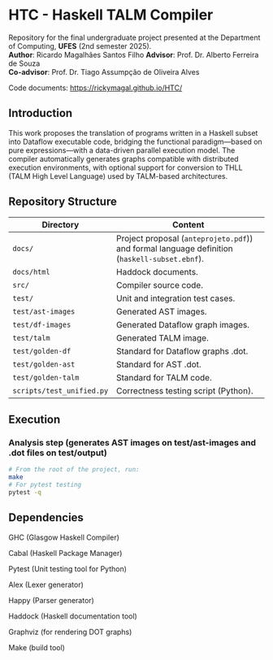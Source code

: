 # HTC - Haskell TALM Compiler

Repository for the final undergraduate project presented at the Department of Computing, **UFES** (2nd semester 2025).  
**Author**: Ricardo Magalhães Santos Filho
**Advisor**: Prof. Dr. Alberto Ferreira de Souza  
**Co-advisor**: Prof. Dr. Tiago Assumpção de Oliveira Alves

Code documents: https://rickymagal.github.io/HTC/

## Introduction

This work proposes the translation of programs written in a Haskell subset into Dataflow executable code, bridging the functional paradigm—based on pure expressions—with a data-driven parallel execution model. The compiler automatically generates graphs compatible with distributed execution environments, with optional support for conversion to THLL (TALM High Level Language) used by TALM-based architectures.

## Repository Structure

| Directory         | Content                                                                                                                   |
|-------------------|---------------------------------------------------------------------------------------------------------------------------|
| `docs/`           | Project proposal (`anteprojeto.pdf`)) and formal language definition (`haskell-subset.ebnf`).                             |
| `docs/html`           | Haddock documents.                             |
| `src/`            | Compiler source code.                                                                                                     |
| `test/`           | Unit and integration test cases.                                                                                          |
| `test/ast-images` | Generated AST images.                                                                                                     |
| `test/df-images`  | Generated Dataflow graph images.                                                                                          |
| `test/talm`       | Generated TALM image.                                                                                                     |
| `test/golden-df`  | Standard for Dataflow graphs .dot.                                                                                          |
| `test/golden-ast`  | Standard for AST .dot.                                                                                          |
| `test/golden-talm`  | Standard for TALM code.                                                                                          |
| `scripts/test_unified.py`  | Correctness testing script (Python).                                                                                          |

## Execution

### Analysis step (generates AST images on test/ast-images and .dot files on test/output)


```bash
# From the root of the project, run:
make
# For pytest testing
pytest -q
```

## Dependencies

GHC (Glasgow Haskell Compiler)

Cabal (Haskell Package Manager)

Pytest (Unit testing tool for Python)

Alex (Lexer generator)

Happy (Parser generator)

Haddock (Haskell documentation tool)

Graphviz (for rendering DOT graphs)

Make (build tool)
